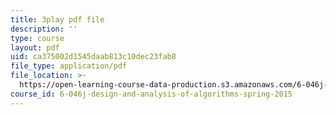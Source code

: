 ```yaml
---
title: 3play pdf file
description: ''
type: course
layout: pdf
uid: ca375002d1545daab813c10dec23fab8
file_type: application/pdf
file_location: >-
  https://open-learning-course-data-production.s3.amazonaws.com/6-046j-design-and-analysis-of-algorithms-spring-2015/ca375002d1545daab813c10dec23fab8_C6EWVBNCxsc.pdf
course_id: 6-046j-design-and-analysis-of-algorithms-spring-2015
---
```

